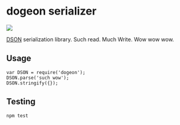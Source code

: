 # dogeon serializer

![](http://31.media.tumblr.com/tumblr_m6vg9uWfAV1qzdv4bo1_500.jpg)

[DSON](http://dogeon.org/) serialization library. Such read. Much Write. Wow wow wow.

## Usage

```
var DSON = require('dogeon');
DSON.parse('such wow');
DSON.stringify({});
```

## Testing

```
npm test
```

